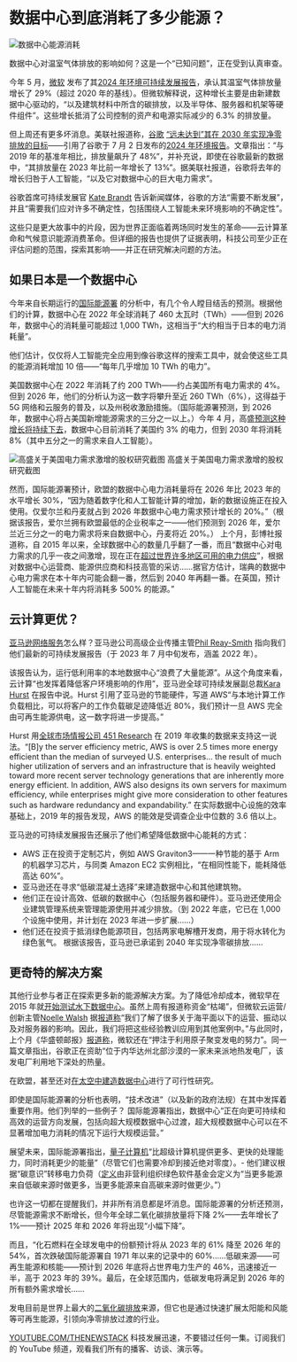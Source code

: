 # 数据中心到底消耗了多少能源？

![数据中心能源消耗](https://cdn.thenewstack.io/media/2024/07/d1cef112-an-aws-data-center-in-northern-virginia-screenshot-from-amazon-2022-sustainability-report-1024x702.jpg)

数据中心对温室气体排放的影响如何？这是一个“已知问题”，正在受到认真审查。

今年 5 月，[微软](https://news.microsoft.com/?utm_content=inline+mention) 发布了其[2024 年环境可持续发展报告](https://query.prod.cms.rt.microsoft.com/cms/api/am/binary/RW1lMjE)，承认其温室气体排放量增长了 29%（超过 2020 年的基线）。但微软解释说，这种增长主要是由新建数据中心驱动的，“以及建筑材料中所含的碳排放，以及半导体、服务器和机架等硬件组件”。这些增长抵消了公司控制的资产和电源实际减少的 6.3% 的排放量。

但上周还有更多坏消息。美联社报道称，[谷歌](https://cloud.google.com/?utm_content=inline+mention) [“远未达到”其在 2030 年实现净零排放的目标](https://apnews.com/article/climate-google-environmental-report-greenhouse-gases-emissions-3ccf95b9125831d66e676e811ece8a18)——引用了谷歌于 7 月 2 日发布的[2024 年环境报告](https://www.gstatic.com/gumdrop/sustainability/google-2024-environmental-report.pdf)。文章指出：“与 2019 年的基准年相比，排放量飙升了 48%”，并补充说，即使在谷歌最新的数据中，“其排放量在 2023 年比前一年增长了 13%”。据美联社报道，谷歌将去年的增长归咎于人工智能，“以及它对数据中心的巨大电力需求”。

谷歌首席可持续发展官 [Kate Brandt](https://blog.google/authors/kate-brandt/) 告诉新闻媒体，谷歌的方法“需要不断发展”，并且“需要我们应对许多不确定性，包括围绕人工智能未来环境影响的不确定性”。

这些只是更大故事中的片段，因为世界正面临着两场同时发生的革命——云计算革命和气候意识能源消费革命。但详细的报告也提供了证据表明，科技公司至少正在评估问题的范围，探索其影响——并正在研究解决问题的方法。

## 如果日本是一个数据中心

今年来自长期运行的[国际能源署](https://en.wikipedia.org/wiki/International_Energy_Agency) 的分析中，有几个令人瞠目结舌的预测。根据他们的计算，数据中心在 2022 年全球消耗了 460 太瓦时（TWh）——但到 2026 年，数据中心的消耗量可能超过 1,000 TWh，这相当于“大约相当于日本的电力消耗量”。

他们估计，仅仅将人工智能完全应用到像谷歌这样的搜索工具中，就会使这些工具的能源消耗增加 10 倍——“每年几乎增加 10 TWh 的电力”。

美国数据中心在 2022 年消耗了约 200 TWh——约占美国所有电力需求的 4%。但到 2026 年，他们的分析认为这一数字将攀升至近 260 TWh（6%），这得益于 5G 网络和云服务的普及，以及州税收激励措施。（国际能源署预测，到 2026 年，数据中心将占美国新增能源需求的三分之一以上。）今年 4 月，高盛[预测这种增长将持续下去](https://www.goldmansachs.com/intelligence/pages/gs-research/generational-growth-ai-data-centers-and-the-coming-us-power-surge/report.pdf)，数据中心目前消耗了美国约 3% 的电力，但到 2030 年将消耗 8%（其中五分之一的需求来自人工智能）。

![高盛关于美国电力需求激增的股权研究截图](https://cdn.thenewstack.io/media/2024/07/d9bebf6f-screeenshot-from-april-2024-goldman-sachs-equity-research-on-the-coming-us-power-demand-surge.png)
高盛关于美国电力需求激增的股权研究截图

然而，国际能源署预计，欧盟的数据中心电力消耗量将在 2026 年比 2023 年的水平增长 30%，“因为随着数字化和人工智能计算的增加，新的数据设施正在投入使用。仅爱尔兰和丹麦就占到 2026 年数据中心电力需求预计增长的 20%。”（根据该报告，爱尔兰拥有欧盟最低的企业税率之一——他们预测到 2026 年，爱尔兰近三分之一的电力需求将来自数据中心，丹麦将近 20%。）
上个月，彭博社报道称，自 2015 年以来，全球数据中心的数量几乎翻了一番，而且“数据中心对电力需求的几乎一夜之间激增，现在正在[超过世界许多地区可用的电力供应](https://www.bloomberg.com/graphics/2024-ai-data-centers-power-grids/)”，根据对数据中心运营商、能源供应商和科技高管的采访……据官方估计，瑞典的数据中心电力需求在本十年内可能会翻一番，然后到 2040 年再翻一番。在英国，预计人工智能在未来十年内将消耗多 500% 的能源。”

## 云计算更优？
[亚马逊网络服务](https://aws.amazon.com/?utm_content=inline+mention)怎么样？亚马逊公司高级企业传播主管[Phil Reay-Smith](https://www.linkedin.com/in/philreaysmith/?originalSubdomain=uk) 指向我们他们最新的可持续发展报告（于 2023 年 7 月中旬发布，涵盖 2022 年）。

该报告认为，运行低利用率的本地数据中心“浪费了大量能源”。从这个角度来看，云计算“也发挥着降低客户环境影响的作用”，亚马逊全球可持续发展副总裁[Kara Hurst](https://www.linkedin.com/in/karahhurst/) 在报告中说。Hurst 引用了亚马逊的节能硬件，写道 AWS“与本地计算工作负载相比，可以将客户的工作负载碳足迹降低近 80%，我们预计一旦 AWS 完全由可再生能源供电，这一数字将进一步提高。”

Hurst 用[全球市场情报公司 451 Research](https://d39w7f4ix9f5s9.cloudfront.net/e3/79/42bf75c94c279c67d777f002051f/carbon-reduction-opportunity-of-moving-to-aws.pdf) 在 2019 年收集的数据来支持这一说法。“[B]y the server efficiency metric, AWS is over 2.5 times more energy efficient than the median of surveyed U.S. enterprises… the result of much higher utilization of servers and an infrastructure that is heavily weighted toward more recent server technology generations that are inherently more energy efficient. In addition, AWS also designs its own servers for maximum efficiency, while enterprises might give more consideration to other features such as hardware redundancy and expandability.” 在实际数据中心设施的效率基础上，2019 年的报告发现，AWS 的能效是受调查企业中位数的 3.6 倍以上。

亚马逊的可持续发展报告还展示了他们希望降低数据中心能耗的方式：

- AWS 正在投资于定制芯片，例如 AWS Graviton3——一种节能的基于 Arm 的机器学习芯片，与同类 Amazon EC2 实例相比，“在相同性能下，能耗降低高达 60%”。
- 亚马逊还在寻求“低碳混凝土选择”来建造数据中心和其他建筑物。
- 他们正在设计高效、低碳的数据中心（包括服务器和硬件）。亚马逊还使用企业建筑管理系统来管理能源使用并减少排放。（到 2022 年底，它已在 1,000 个设施中使用，并计划在 2023 年进一步扩展……）
- 他们还在投资于抵消绿色能源项目，包括两家电解槽开发商，用于将水转化为绿色氢气。
根据该报告，亚马逊已承诺到 2040 年实现净零碳排放……

## 更奇特的解决方案
其他行业参与者正在探索更多新的能源解决方案。为了降低冷却成本，微软早在 2015 年就[开始测试水下数据中心](https://thenewstack.io/life-aquatic-microsofts-experimental-submersible-data-centers/)。虽然上周有报道称资金“枯竭”，但微软云运营/创新主管[Noelle Walsh](https://www.linkedin.com/in/noelle-walsh-b29356108/) 据[报道称](https://redmondmag.com/articles/2024/06/24/project-natick-dries-up.aspx)“我们了解了很多关于海平面以下的运营、振动以及对服务器的影响。因此，我们将把这些经验教训应用到其他案例中。”与此同时，上个月《华盛顿邮报》[报道称](https://www.msn.com/en-us/money/technology/ai-is-exhausting-the-power-grid-tech-firms-are-seeking-a-miracle-solution/ar-BB1oDl5z)，微软还在“押注于利用原子聚变发电的努力”。同一篇文章指出，谷歌正在资助“位于内华达州北部沙漠的一家未来派地热发电厂，该发电厂利用地下深处的热量。

在欧盟，甚至还对[在太空中建造数据中心](https://www.msn.com/en-us/news/technology/putting-data-centers-in-space-could-reduce-their-carbon-footprint-european-study-finds/ar-BB1p08Gj)进行了可行性研究。

即使是国际能源署的分析也表明，“技术改进”（以及新的政府法规）在其中发挥着重要作用。他们列举的一些例子？
国际能源署指出，数据中心“正在向更可持续和高效的运营方向发展，包括向超大规模数据中心过渡，超大规模数据中心可以在不显著增加电力消耗的情况下运行大规模运营。”

展望未来，国际能源署指出，[量子计算机](https://thenewstack.io/perpetual-motion-time-crystals-could-power-quantum-compute/)“比超级计算机提供更多、更快的处理能力，同时消耗更少的能量”（尽管它们也需要冷却到接近绝对零度）。- 他们建议根据“碳意识”转移电力负荷（[定义](https://learn.greensoftware.foundation/carbon-awareness/)由非营利组织绿色软件基金会定义为“当更多能源来自低碳来源时做更多，当更多能源来自高碳来源时做更少。”）

也许这一切都在提醒我们，并非所有消息都是坏消息。国际能源署的分析还预测，尽管能源需求不断增长，但今年全球二氧化碳排放量将下降 2%——去年增长了 1%——预计 2025 年和 2026 年将出现“小幅下降”。

而且，“化石燃料在全球发电中的份额预计将从 2023 年的 61% 降至 2026 年的 54%，首次跌破国际能源署自 1971 年以来的记录中的 60%……低碳来源——可再生能源和核能——预计到 2026 年底将占世界电力生产的 46%，迅速接近一半，高于 2023 年的 39%。最后，在全球范围内，低碳发电将满足到 2026 年的所有额外需求增长……

发电目前是世界上最大的[二氧化碳排放](https://thenewstack.io/sustainability-focus-cloud-efficiency-not-carbon-emissions/)来源，但它也是通过快速扩展太阳能和风能等可再生能源，引领向净零排放过渡的行业。

[YOUTUBE.COM/THENEWSTACK](https://youtube.com/thenewstack?sub_confirmation=1)
科技发展迅速，不要错过任何一集。订阅我们的 YouTube 频道，观看我们所有的播客、访谈、演示等。